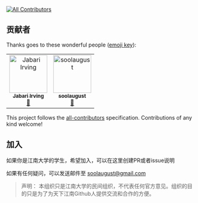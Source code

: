 [![All Contributors](https://img.shields.io/badge/all_contributors-2-orange.svg?style=flat-square)](#contributors)

## 贡献者

Thanks goes to these wonderful people ([emoji key](https://allcontributors.org/docs/en/emoji-key)):

<!-- ALL-CONTRIBUTORS-LIST:START - Do not remove or modify this section -->
<!-- prettier-ignore -->
<table><tr><td align="center"><a href="https://bincool.github.io/"><img src="https://avatars1.githubusercontent.com/u/17494673?v=4" width="100px;" alt="Jabari Irving"/><br /><sub><b>Jabari Irving</b></sub></a><br /><a href="#maintenance-bincool" title="Maintenance">🚧</a></td><td align="center"><a href="http://soolaugust.github.io"><img src="https://avatars2.githubusercontent.com/u/10558124?v=4" width="100px;" alt="soolaugust"/><br /><sub><b>soolaugust</b></sub></a><br /><a href="#maintenance-soolaugust" title="Maintenance">🚧</a></td></tr></table>

<!-- ALL-CONTRIBUTORS-LIST:END -->

This project follows the [all-contributors](https://github.com/all-contributors/all-contributors) specification. Contributions of any kind welcome!

## 加入

如果你是江南大学的学生，希望加入，可以在这里创建PR或者issue说明

如果有任何疑问，可以发送邮件至 soolaugust@gmail.com

> 声明： 本组织只是江南大学的民间组织，不代表任何官方意见。组织的目的只是为了为天下江南Github人提供交流和合作的方便。

